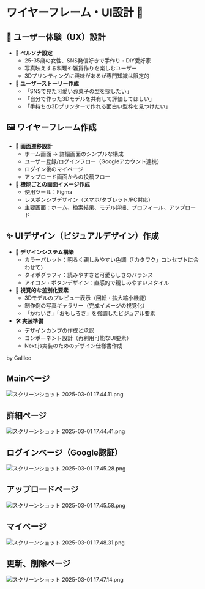 # ワイヤーフレーム・UI設計 🎨

## 🧠 ユーザー体験（UX）設計

- **👤 ペルソナ設定**
    - 25-35歳の女性、SNS発信好きで手作り・DIY愛好家
    - 写真映えする料理や雑貨作りを楽しむユーザー
    - 3Dプリンティングに興味があるが専門知識は限定的
- **📖 ユーザーストーリー作成**
    - 「SNSで見た可愛いお菓子の型を探したい」
    - 「自分で作った3Dモデルを共有して評価してほしい」
    - 「手持ちの3Dプリンターで作れる面白い型枠を見つけたい」

## 🖼️ ワイヤーフレーム作成

- **🔄 画面遷移設計**
    - ホーム画面  → 詳細画面のシンプルな構成
    - ユーザー登録/ログインフロー（Googleアカウント連携）
    - ログイン後のマイページ
    - アップロード画面からの投稿フロー
- **📱 機能ごとの画面イメージ作成**
    - 使用ツール：Figma
    - レスポンシブデザイン（スマホ/タブレット/PC対応）
    - 主要画面：ホーム、検索結果、モデル詳細、プロフィール、アップロード

## ✨ UIデザイン（ビジュアルデザイン）作成

- **🎨 デザインシステム構築**
    - カラーパレット：明るく親しみやすい色調（「カタワク」コンセプトに合わせて）
    - タイポグラフィ：読みやすさと可愛らしさのバランス
    - アイコン・ボタンデザイン：直感的で親しみやすいスタイル
- **💎 視覚的な差別化要素**
    - 3Dモデルのプレビュー表示（回転・拡大縮小機能）
    - 制作例の写真ギャラリー（完成イメージの視覚化）
    - 「かわいさ」「おもしろさ」を強調したビジュアル要素
- **🛠️ 実装準備**
    - デザインカンプの作成と承認
    - コンポーネント設計（再利用可能なUI要素）
    - Next.js実装のためのデザイン仕様書作成

by Galileo 

## Mainページ

![スクリーンショット 2025-03-01 17.44.11.png](%E3%83%AF%E3%82%A4%E3%83%A4%E3%83%BC%E3%83%95%E3%83%AC%E3%83%BC%E3%83%A0%E3%83%BBUI%E8%A8%AD%E8%A8%88%20%F0%9F%8E%A8%201a9a76b2a0138067b6b8e68d004edc2d/%E3%82%B9%E3%82%AF%E3%83%AA%E3%83%BC%E3%83%B3%E3%82%B7%E3%83%A7%E3%83%83%E3%83%88_2025-03-01_17.44.11.png)

## 詳細ページ

![スクリーンショット 2025-03-01 17.44.41.png](%E3%83%AF%E3%82%A4%E3%83%A4%E3%83%BC%E3%83%95%E3%83%AC%E3%83%BC%E3%83%A0%E3%83%BBUI%E8%A8%AD%E8%A8%88%20%F0%9F%8E%A8%201a9a76b2a0138067b6b8e68d004edc2d/%E3%82%B9%E3%82%AF%E3%83%AA%E3%83%BC%E3%83%B3%E3%82%B7%E3%83%A7%E3%83%83%E3%83%88_2025-03-01_17.44.41.png)

## ログインページ（Google認証）

![スクリーンショット 2025-03-01 17.45.28.png](%E3%83%AF%E3%82%A4%E3%83%A4%E3%83%BC%E3%83%95%E3%83%AC%E3%83%BC%E3%83%A0%E3%83%BBUI%E8%A8%AD%E8%A8%88%20%F0%9F%8E%A8%201a9a76b2a0138067b6b8e68d004edc2d/%E3%82%B9%E3%82%AF%E3%83%AA%E3%83%BC%E3%83%B3%E3%82%B7%E3%83%A7%E3%83%83%E3%83%88_2025-03-01_17.45.28.png)

## アップロードページ

![スクリーンショット 2025-03-01 17.45.58.png](%E3%83%AF%E3%82%A4%E3%83%A4%E3%83%BC%E3%83%95%E3%83%AC%E3%83%BC%E3%83%A0%E3%83%BBUI%E8%A8%AD%E8%A8%88%20%F0%9F%8E%A8%201a9a76b2a0138067b6b8e68d004edc2d/%E3%82%B9%E3%82%AF%E3%83%AA%E3%83%BC%E3%83%B3%E3%82%B7%E3%83%A7%E3%83%83%E3%83%88_2025-03-01_17.45.58.png)

## マイページ

![スクリーンショット 2025-03-01 17.48.31.png](%E3%83%AF%E3%82%A4%E3%83%A4%E3%83%BC%E3%83%95%E3%83%AC%E3%83%BC%E3%83%A0%E3%83%BBUI%E8%A8%AD%E8%A8%88%20%F0%9F%8E%A8%201a9a76b2a0138067b6b8e68d004edc2d/%E3%82%B9%E3%82%AF%E3%83%AA%E3%83%BC%E3%83%B3%E3%82%B7%E3%83%A7%E3%83%83%E3%83%88_2025-03-01_17.48.31.png)

## 更新、削除ページ

![スクリーンショット 2025-03-01 17.47.14.png](%E3%83%AF%E3%82%A4%E3%83%A4%E3%83%BC%E3%83%95%E3%83%AC%E3%83%BC%E3%83%A0%E3%83%BBUI%E8%A8%AD%E8%A8%88%20%F0%9F%8E%A8%201a9a76b2a0138067b6b8e68d004edc2d/%E3%82%B9%E3%82%AF%E3%83%AA%E3%83%BC%E3%83%B3%E3%82%B7%E3%83%A7%E3%83%83%E3%83%88_2025-03-01_17.47.14.png)